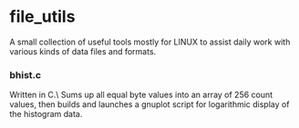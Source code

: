 # file_utils

A small collection of useful tools mostly for LINUX to assist daily work with various kinds of data files and formats.

### bhist.c
Written in C.\\
Sums up all equal byte values into an array of 256 count values, then builds and launches a gnuplot script for logarithmic display of the histogram data.
